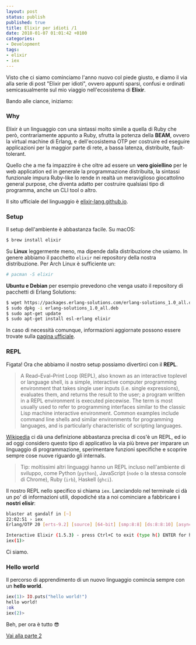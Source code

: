 ```yaml
---
layout: post
status: publish
published: true
title: Elixir per idioti /1
date: 2018-01-07 01:01:42 +0100
categories:
- Development
tags:
- elixir
- iex
---
```


Visto che ci siamo cominciamo l'anno nuovo col piede giusto, e diamo il via alla serie di post "Elixir per idioti", ovvero appunti sparsi, confusi e ordinati semicasualmente sul mio viaggio nell'ecosistema di **Elixir**.

Bando alle ciance, iniziamo:

### Why
Elixir è un linguaggio con una sintassi molto simile a quella di Ruby che però, contrariamente appunto a Ruby, sfrutta la potenza della **BEAM**, ovvero la virtual machine di Erlang, e dell'ecosistema OTP per costruire ed eseguire applicazioni per la maggior parte di rete, a bassa latenza, distribuite, fault-tolerant.

Quello che a me fa impazzire è che oltre ad essere un **vero gioiellino** per le web application ed in generale la programmazione distribuita, la sintassi funzionale impura Ruby-like lo rende in realtà un meraviglioso giocattolino general purpose, che diventa adatto per costruire qualsiasi tipo di programma, anche un CLI tool o altro.

Il sito ufficiale del linguaggio è [elixir-lang.github.io](http://elixir-lang.github.io/).

### Setup

Il setup dell'ambiente è abbastanza facile. Su macOS:

```sh
$ brew install elixir
```

Su **Linux** leggermente meno, ma dipende dalla distribuzione che usiamo. In genere abbiamo il pacchetto `elixir` nei repository della nostra distribuzione. Per Arch Linux è sufficiente un:

```sh
# pacman -S elixir
```

**Ubuntu e Debian** per esempio prevedono che venga usato il repository di pacchetti di Erlang Solutions:

```sh
$ wget https://packages.erlang-solutions.com/erlang-solutions_1.0_all.deb
$ sudo dpkg -i erlang-solutions_1.0_all.deb
$ sudo apt-get update
$ sudo apt-get install esl-erlang elixir
```

In caso di necessità comunque, informazioni aggiornate possono essere trovate sulla [pagina ufficiale](http://elixir-lang.github.io/install.html).

### REPL
Figata! Ora che abbiamo il nostro setup possiamo divertirci con il **REPL**.

> A Read–Eval–Print Loop (REPL), also known as an interactive toplevel or language shell, is a simple, interactive computer programming environment that takes single user inputs (i.e. single expressions), evaluates them, and returns the result to the user; a program written in a REPL environment is executed piecewise. The term is most usually used to refer to programming interfaces similar to the classic Lisp machine interactive environment. Common examples include command line shells and similar environments for programming languages, and is particularly characteristic of scripting languages.

[Wikipedia](https://en.wikipedia.org/wiki/Read%E2%80%93eval%E2%80%93print_loop) ci dà una definizione abbastanza precisa di cos'è un REPL, ed io ad oggi considero questo tipo di applicativo la via più breve per imparare un linguaggio di programmazione, sperimentare funzioni specifiche e scoprire sempre cose nuove riguardo gli internals.

> Tip: moltissimi altri linguaggi hanno un REPL incluso nell'ambiente di sviluppo, come Python (`python`), JavaScript (`node` o la stessa console di Chrome), Ruby (`irb`), Haskell (`ghci`).

Il nostro REPL nello specifico si chiama `iex`. Lanciandolo nel terminale ci dà un po' di informazioni utili, dopodiché sta a noi cominciare a fabbricare **i nostri elisir**:

```sh
blaster at gandalf in [~]
22:02:51 › iex
Erlang/OTP 20 [erts-9.2] [source] [64-bit] [smp:8:8] [ds:8:8:10] [async-threads:10] [hipe] [kernel-poll:false] [dtrace]

Interactive Elixir (1.5.3) - press Ctrl+C to exit (type h() ENTER for help)
iex(1)>
```

Ci siamo.

### Hello world
Il percorso di apprendimento di un nuovo linguaggio comincia sempre con un **hello world**.

```elixir
iex(1)> IO.puts("hello world!")
hello world!
:ok
iex(2)>
```

Beh, per ora è tutto 😎

[Vai alla parte 2](http://dottorblaster.it/2018/01/elixir-for-dummies-2/)

